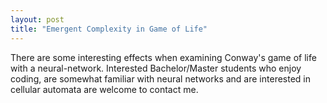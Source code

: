 ```yaml
---
layout: post
title: "Emergent Complexity in Game of Life"
---
```


There are some interesting effects when examining Conway's game of life with a neural-network. Interested Bachelor/Master students who enjoy coding, are somewhat familiar with neural networks and are interested in cellular automata are welcome to contact me.